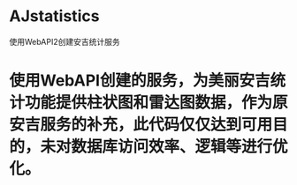 # AJstatistics
使用WebAPI2创建安吉统计服务
# 使用WebAPI创建的服务，为美丽安吉统计功能提供柱状图和雷达图数据，作为原安吉服务的补充，此代码仅仅达到可用目的，未对数据库访问效率、逻辑等进行优化。
